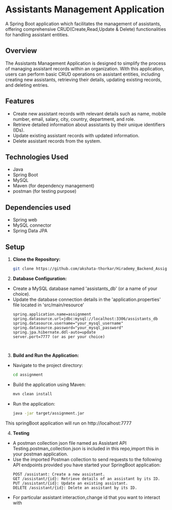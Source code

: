 # Assistants Management Application
A Spring Boot application which facilitates the management of assistants, offering comprehensive CRUD(Create,Read,Update & Delete) functionalities for handling assistant entities.

## Overview

The Assistants Management Application is designed to simplify the process of managing assistant records within an organization. With this application, users can perform basic CRUD operations on assistant entities, including creating new assistants, retrieving their details, updating existing records, and deleting entries.

## Features

- Create new assistant records with relevant details such as name, mobile number, email, salary, city, country, department, and role.
- Retrieve detailed information about assistants by their unique identifiers (IDs).
- Update existing assistant records with updated information.
- Delete assistant records from the system.

## Technologies Used

- Java
- Spring Boot
- MySQL
- Maven (for dependency management)
- postman (for testing purpose)

## Dependencies used

- Spring web
- MySQL connector
- Spring Data JPA

## Setup

1. **Clone the Repository:**
   ```bash
   git clone https://github.com/akshata-thorkar/Hirademy_Backend_Assignment.git

2. **Database Configuration:**

- Create a MySQL database named 'assistants_db' (or a name of your choice).
- Update the database connection details in the 'application.properties' file located in 'src/main/resource'
  ```properties
  spring.application.name=assignment 
  spring.datasource.url=jdbc:mysql://localhost:3306/assistants_db  
  spring.datasource.username="your_mysql_username"  
  spring.datasource.password="your_mysql_password"  
  spring.jpa.hibernate.ddl-auto=update  
  server.port=7777 (or as per your choice)

  

3. **Build and Run the Application:**
 - Navigate to the project directory:
   ```bash
   cd assignment
 - Build the application using Maven:
   ```bash
   mvn clean install
 - Run the application:
   ```bash
   java -jar target/assignment.jar

  This springBoot application will run on http://localhost:7777

4. **Testing**
  - A postman collection json file named as Assistant API Testing.postman_collection.json is included in this repo,import this in your postman application.
  - Use the imported Postman collection to send requests to the following API endpoints provided you have started your SpringBoot application:
     ```endpoints
     POST /assistant: Create a new assistant.
     GET /assistant/{id}: Retrieve details of an assistant by its ID.
     PUT /assistant/{id}: Update an existing assistant.
     DELETE /assistant/{id}: Delete an assistant by its ID.
    
  - For particular assistant interaction,change id that you want to interact with
     





